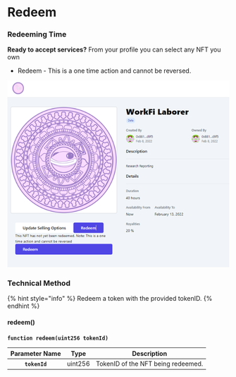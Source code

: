 # Redeem

### Redeeming Time

**Ready to accept services?** From your profile you can select any NFT you own

* Redeem - This is a one time action and cannot be reversed.

![Non Fungible Time Redeem View ](<../.gitbook/assets/Redeem View.png>)



### Technical Method

{% hint style="info" %}
Redeem a token with the provided tokenID.
{% endhint %}

#### redeem()

**`function redeem(uint256 tokenId)`**

| Parameter Name |   Type  |             Description            |
| :------------: | :-----: | :--------------------------------: |
|  **`tokenId`** | uint256 | TokenID of the NFT being redeemed. |

####
